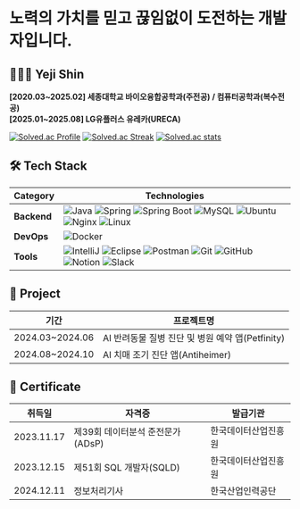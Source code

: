 <!--
**yereumi/yereumi** is a ✨ _special_ ✨ repository because its `README.md` (this file) appears on your GitHub profile.

Here are some ideas to get you started:

- 🔭 I’m currently working on ...
- 🌱 I’m currently learning ...
- 👯 I’m looking to collaborate on ...
- 🤔 I’m looking for help with ...
- 💬 Ask me about ...
- 📫 How to reach me: ...
- 😄 Pronouns: ...
- ⚡ Fun fact: ...
-->

# 노력의 가치를 믿고 끊임없이 도전하는 개발자입니다.

## 👩🏻‍💻 Yeji Shin

<!--
[![Mail](https://img.shields.io/badge/Mail-EA4335?style=flat&logo=Gmail&logoColor=white)]()
[![Blog](https://img.shields.io/badge/Blog-20C997?style=flat&logo=Velog&logoColor=white)](https://velog.io/@yereumi)
[![Instagram](https://img.shields.io/badge/Instagram-E4405F?style=flat&logo=Instagram&logoColor=white)](https://www.instagram.com/ye.reumi/)
-->

**[2020.03~2025.02] 세종대학교 바이오융합공학과(주전공) / 컴퓨터공학과(복수전공)**  
**[2025.01~2025.08] LG유플러스 유레카(URECA)**  

[![Solved.ac Profile](http://mazassumnida.wtf/api/v2/generate_badge?boj=lovelyyeji01)](https://solved.ac/lovelyyeji01)
[![Solved.ac Streak](http://mazandi.herokuapp.com/api?handle=lovelyyeji01)](https://solved.ac/lovelyyeji01)
[![Solved.ac stats](https://github-readme-solvedac.hyp3rflow.vercel.app/api/?handle=lovelyyeji01)](https://solved.ac/lovelyyeji01)



## 🛠️ Tech Stack

| Category    | Technologies |
|-------------|--------------|
| **Backend** | ![Java](https://img.shields.io/badge/Java-007396?style=flat&logo=OpenJDK&logoColor=white) ![Spring](https://img.shields.io/badge/Spring-6DB33F?style=flat&logo=Spring&logoColor=white) ![Spring Boot](https://img.shields.io/badge/SpringBoot-6DB33F?style=flat&logo=SpringBoot&logoColor=white) ![MySQL](https://img.shields.io/badge/MySQL-4479A1?style=flat&logo=MySQL&logoColor=white) ![Ubuntu](https://img.shields.io/badge/Ubuntu-E95420?style=flat&logo=Ubuntu&logoColor=white) ![Nginx](https://img.shields.io/badge/Nginx-009639?style=flat&logo=Nginx&logoColor=white) ![Linux](https://img.shields.io/badge/Linux-FCC624?style=flat&logo=Linux&logoColor=white) |
| **DevOps**  | ![Docker](https://img.shields.io/badge/Docker-2496ED?style=flat&logo=Docker&logoColor=white) |
| **Tools**   | ![IntelliJ](https://img.shields.io/badge/IntelliJ-000000?style=flat&logo=IntellijIDEA&logoColor=white) ![Eclipse](https://img.shields.io/badge/Eclipse-2C2255?style=flat&logo=Eclipse&logoColor=white) ![Postman](https://img.shields.io/badge/Postman-FF6C37?style=flat&logo=Postman&logoColor=white) ![Git](https://img.shields.io/badge/Git-F05032?style=flat&logo=Git&logoColor=white) ![GitHub](https://img.shields.io/badge/GitHub-181717?style=flat&logo=GitHub&logoColor=white) ![Notion](https://img.shields.io/badge/Notion-000000?style=flat&logo=Notion&logoColor=white) ![Slack](https://img.shields.io/badge/Slack-4A154B?style=flat&logo=Slack&logoColor=white) |

## 📍 Project

| 기간             | 프로젝트명                                  |
|-----------------|------------------------------------------|
| 2024.03~2024.06 | AI 반려동물 질병 진단 및 병원 예약 앱(Petfinity) |
| 2024.08~2024.10 | AI 치매 조기 진단 앱(Antiheimer)             |

## 📄 Certificate

| 취득일       | 자격증                      | 발급기관          |
|------------|----------------------------|----------------|
| 2023.11.17 | 제39회 데이터분석 준전문가(ADsP) | 한국데이터산업진흥원 |
| 2023.12.15 | 제51회 SQL 개발자(SQLD)       | 한국데이터산업진흥원 |
| 2024.12.11 | 정보처리기사                  | 한국산업인력공단    |
